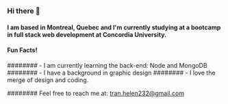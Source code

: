 ### Hi there 👋
#### I am based in Montreal, Quebec and I'm currently studying at a bootcamp in full stack web development at Concordia University. 

#### Fun Facts! 
######## - I am currently learning the back-end: Node and MongoDB
######## - I have a background in graphic design 
######## - I love the merge of design and coding.

######## Feel free to reach me at: tran.helen232@gmail.com

